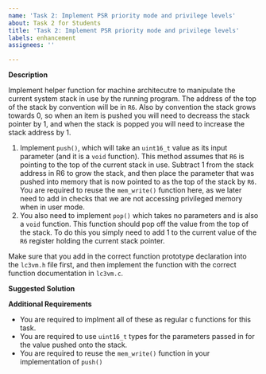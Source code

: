 ```yaml
---
name: 'Task 2: Implement PSR priority mode and privilege levels'
about: Task 2 for Students
title: 'Task 2: Implement PSR priority mode and privilege levels'
labels: enhancement
assignees: ''

---
```


**Description**

Implement helper function for machine architecutre to manipulate the current system
stack in use by the running program.  The address of the top of the stack by convention will
be in `R6`.  Also by convention the stack grows towards 0, so when an item is pushed you will
need to decreass the stack pointer by 1, and when the stack is popped you will need to increase
the stack address by 1.

1. Implement `push()`, which will take an `uint16_t` value as its input parameter (and it is a `void` function).
   This method assumes that `R6` is pointing to the top of the current stack in use.
   Subtract 1 from the stack address in R6 to grow the stack, and then place the
   parameter that was pushed into memory that is now pointed to as the top of the
   stack by `R6`.  You are required to reuse the `mem_write()` function here, as
   we later need to add in checks that we are not accessing privileged memory
   when in user mode.
2. You also need to implement `pop()` which takes no parameters and is also a
   `void` function.  This function should pop off the value from the top of the stack.
   To do this you simply need to add 1 to the current value of the `R6` register holding
   the current stack pointer.

Make sure that you add in the correct function prototype declaration into
the `lc3vm.h` file first, and then implement the function with the correct
function documentation in `lc3vm.c`.

**Suggested Solution**


**Additional Requirements**

- You are required to implment all of these as regular c functions for this
  task.
- You are required to use `uint16_t` types for the parameters passed in for the
  value pushed onto the stack.
- You are required to reuse the `mem_write()` function in your implementation of
  `push()`
